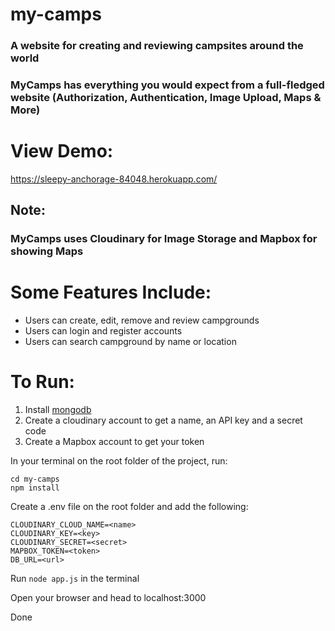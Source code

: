 # my-camps 
### A website for creating and reviewing campsites around the world 

### MyCamps has everything you would expect from a full-fledged website (Authorization, Authentication, Image Upload, Maps & More) 
# View Demo: 
https://sleepy-anchorage-84048.herokuapp.com/

## Note:
### MyCamps uses Cloudinary for Image Storage and Mapbox for showing Maps

# Some Features Include:
* Users can create, edit, remove and review campgrounds
* Users can login and register accounts
* Users can search campground by name or location

# To Run:
1. Install [mongodb](https://www.mongodb.com/)
3. Create a cloudinary account to get a name, an API key and a secret code
4. Create a Mapbox account to get your token

In your terminal on the root folder of the project, run:
```
cd my-camps
npm install
```

Create a .env file on the root folder and add the following:

```
CLOUDINARY_CLOUD_NAME=<name>
CLOUDINARY_KEY=<key>
CLOUDINARY_SECRET=<secret>
MAPBOX_TOKEN=<token>
DB_URL=<url>
```

Run ```node app.js``` in the terminal

Open your browser and head to localhost:3000

Done
